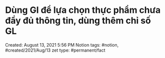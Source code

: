 # Dùng GI để lựa chọn thực phẩm chưa đầy đủ thông tin, dùng thêm chỉ số GL

Created: August 13, 2021 5:56 PM
Notion tags: #notion, #created/2021/Aug/13
zet type: #permanent/fact